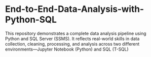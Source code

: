# End-to-End-Data-Analysis-with-Python-SQL
This repository demonstrates a complete data analysis pipeline using Python and SQL Server (SSMS). It reflects real-world skills in data collection, cleaning, processing, and analysis across two different environments—Jupyter Notebook (Python) and SQL (T-SQL)
